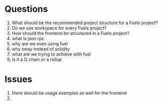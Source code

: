 # Questions

1. What should be the recommended project structure for a Fuels project?
2. Do we use workspace for every Fuels project?
3. How should the frontend be structured in a Fuels project?
4. what is json rpc
5. why are we even using fuel
6. why sway instead of solidity
7. what are we trying to achieve with fuel
8. is it a l2 chain or a rollup

# Issues

1. there should be usage examples as well for the frontend
2.
